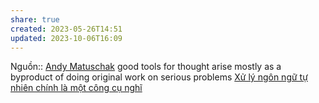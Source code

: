 ```yaml
---
share: true
created: 2023-05-26T14:51
updated: 2023-10-06T16:09
---
```

Nguồn:: [Andy Matuschak](Andy%20Matuschak.md#)
good tools for thought arise mostly as a byproduct of doing original work on serious problems
[Xử lý ngôn ngữ tự nhiên chính là một công cụ nghĩ](X%E1%BB%AD%20l%C3%BD%20ng%C3%B4n%20ng%E1%BB%AF%20t%E1%BB%B1%20nhi%C3%AAn%20ch%C3%ADnh%20l%C3%A0%20m%E1%BB%99t%20c%C3%B4ng%20c%E1%BB%A5%20ngh%C4%A9.md#)
